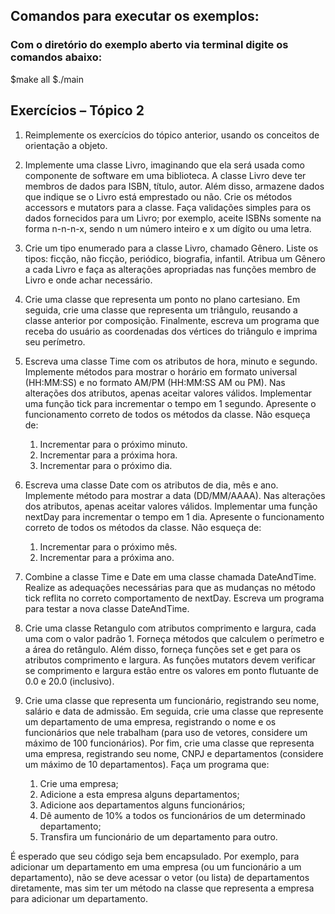 ## Comandos para executar os exemplos:

### Com o diretório do exemplo aberto via terminal digite os comandos abaixo:

$make all
$./main

## Exercícios – Tópico 2
1. Reimplemente os exercícios do tópico anterior, usando os conceitos de orientação a objeto.

2. Implemente uma classe Livro, imaginando que ela será usada como componente de
software em uma biblioteca. A classe Livro deve ter membros de dados para ISBN, título,
autor. Além disso, armazene dados que indique se o Livro está emprestado ou não. Crie os
métodos accessors e mutators para a classe. Faça validações simples para os dados
fornecidos para um Livro; por exemplo, aceite ISBNs somente na forma n-n-n-x, sendo n
um número inteiro e x um dígito ou uma letra.

3. Crie um tipo enumerado para a classe Livro, chamado Gênero. Liste os tipos: ficção, não
ficção, periódico, biografia, infantil. Atribua um Gênero a cada Livro e faça as alterações
apropriadas nas funções membro de Livro e onde achar necessário.

4. Crie uma classe que representa um ponto no plano cartesiano. Em seguida, crie uma classe
que representa um triângulo, reusando a classe anterior por composição. Finalmente, escreva
um programa que receba do usuário as coordenadas dos vértices do triângulo e imprima seu
perímetro.

5. Escreva uma classe Time com os atributos de hora, minuto e segundo. Implemente métodos
para mostrar o horário em formato universal (HH:MM:SS) e no formato AM/PM
(HH:MM:SS AM ou PM). Nas alterações dos atributos, apenas aceitar valores válidos.
Implementar uma função tick para incrementar o tempo em 1 segundo. Apresente o
funcionamento correto de todos os métodos da classe. Não esqueça de:
    1. Incrementar para o próximo minuto.
    2. Incrementar para a próxima hora.
    3. Incrementar para o próximo dia.

6. Escreva uma classe Date com os atributos de dia, mês e ano. Implemente método para
mostrar a data (DD/MM/AAAA). Nas alterações dos atributos, apenas aceitar valores
válidos. Implementar uma função nextDay para incrementar o tempo em 1 dia. Apresente o
funcionamento correto de todos os métodos da classe. Não esqueça de:
    1. Incrementar para o próximo mês.
    2. Incrementar para a próxima ano.

7. Combine a classe Time e Date em uma classe chamada DateAndTime. Realize as
adequações necessárias para que as mudanças no método tick reflita no correto comportamento de nextDay. Escreva um programa para testar a nova classe DateAndTime.

8. Crie uma classe Retangulo com atributos comprimento e largura, cada uma com o valor
padrão 1. Forneça métodos que calculem o perímetro e a área do retângulo. Além disso,
forneça funções set e get para os atributos comprimento e largura. As funções mutators
devem verificar se comprimento e largura estão entre os valores em ponto flutuante de 0.0 e
20.0 (inclusivo).

9. Crie uma classe que representa um funcionário, registrando seu nome, salário e data de
admissão. Em seguida, crie uma classe que represente um departamento de uma empresa,
registrando o nome e os funcionários que nele trabalham (para uso de vetores, considere um
máximo de 100 funcionários). Por fim, crie uma classe que representa uma empresa,
registrando seu nome, CNPJ e departamentos (considere um máximo de 10 departamentos).
Faça um programa que:
    1. Crie uma empresa;
    2. Adicione a esta empresa alguns departamentos;
    3. Adicione aos departamentos alguns funcionários;
    4. Dê aumento de 10% a todos os funcionários de um determinado departamento;
    5. Transfira um funcionário de um departamento para outro.

É esperado que seu código seja bem encapsulado. Por exemplo, para adicionar um
departamento em uma empresa (ou um funcionário a um departamento), não se deve acessar o vetor
(ou lista) de departamentos diretamente, mas sim ter um método na classe que representa a empresa
para adicionar um departamento.